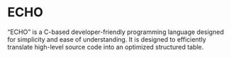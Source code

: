 # ECHO
“ECHO” is a C-based developer-friendly programming language designed for simplicity and ease of understanding. It is designed to efficiently translate high-level source code into an optimized structured table. 
